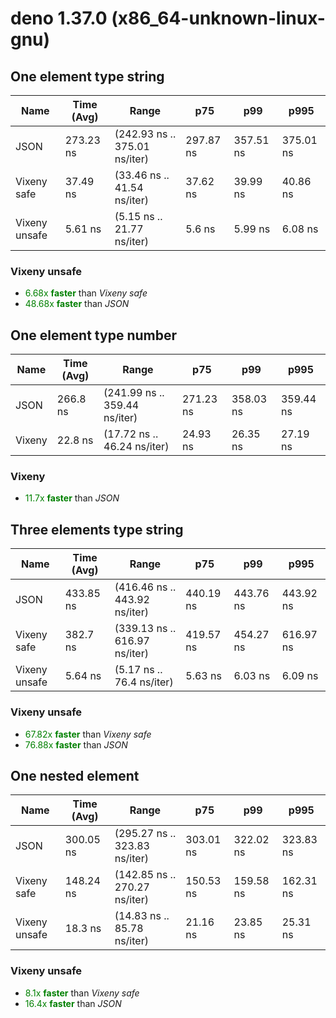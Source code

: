 
# deno 1.37.0 (x86_64-unknown-linux-gnu)

## One element type string
| Name | Time (Avg) | Range | p75 | p99 | p995 |
|------|------------|-------|-----|-----|------|
| JSON | 273.23 ns | (242.93 ns .. 375.01 ns/iter) | 297.87 ns | 357.51 ns | 375.01 ns |
| Vixeny safe | 37.49 ns | (33.46 ns .. 41.54 ns/iter) | 37.62 ns | 39.99 ns | 40.86 ns |
| Vixeny unsafe | 5.61 ns | (5.15 ns .. 21.77 ns/iter) | 5.6 ns | 5.99 ns | 6.08 ns |## **Summary** for *One element type string*

### **Vixeny unsafe** 

- <span style="color:green">6.68x **faster**</span> than *Vixeny safe*
- <span style="color:green">48.68x **faster**</span> than *JSON*





## One element type number
| Name | Time (Avg) | Range | p75 | p99 | p995 |
|------|------------|-------|-----|-----|------|
| JSON | 266.8 ns | (241.99 ns .. 359.44 ns/iter) | 271.23 ns | 358.03 ns | 359.44 ns |
| Vixeny | 22.8 ns | (17.72 ns .. 46.24 ns/iter) | 24.93 ns | 26.35 ns | 27.19 ns |## **Summary** for *One element type number*

### **Vixeny** 

- <span style="color:green">11.7x **faster**</span> than *JSON*





## Three elements type string
| Name | Time (Avg) | Range | p75 | p99 | p995 |
|------|------------|-------|-----|-----|------|
| JSON | 433.85 ns | (416.46 ns .. 443.92 ns/iter) | 440.19 ns | 443.76 ns | 443.92 ns |
| Vixeny safe | 382.7 ns | (339.13 ns .. 616.97 ns/iter) | 419.57 ns | 454.27 ns | 616.97 ns |
| Vixeny unsafe | 5.64 ns | (5.17 ns .. 76.4 ns/iter) | 5.63 ns | 6.03 ns | 6.09 ns |## **Summary** for *Three elements type string*

### **Vixeny unsafe** 

- <span style="color:green">67.82x **faster**</span> than *Vixeny safe*
- <span style="color:green">76.88x **faster**</span> than *JSON*





## One nested element
| Name | Time (Avg) | Range | p75 | p99 | p995 |
|------|------------|-------|-----|-----|------|
| JSON | 300.05 ns | (295.27 ns .. 323.83 ns/iter) | 303.01 ns | 322.02 ns | 323.83 ns |
| Vixeny safe | 148.24 ns | (142.85 ns .. 270.27 ns/iter) | 150.53 ns | 159.58 ns | 162.31 ns |
| Vixeny unsafe | 18.3 ns | (14.83 ns .. 85.78 ns/iter) | 21.16 ns | 23.85 ns | 25.31 ns |## **Summary** for *One nested element*

### **Vixeny unsafe** 

- <span style="color:green">8.1x **faster**</span> than *Vixeny safe*
- <span style="color:green">16.4x **faster**</span> than *JSON*


